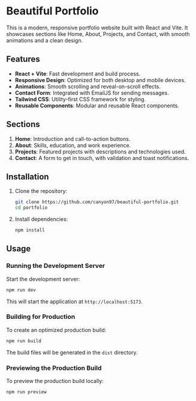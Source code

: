 # Beautiful Portfolio

This is a modern, responsive portfolio website built with React and Vite. It showcases sections like Home, About, Projects, and Contact, with smooth animations and a clean design.

## Features

- **React + Vite**: Fast development and build process.
- **Responsive Design**: Optimized for both desktop and mobile devices.
- **Animations**: Smooth scrolling and reveal-on-scroll effects.
- **Contact Form**: Integrated with EmailJS for sending messages.
- **Tailwind CSS**: Utility-first CSS framework for styling.
- **Reusable Components**: Modular and reusable React components.

## Sections

1. **Home**: Introduction and call-to-action buttons.
2. **About**: Skills, education, and work experience.
3. **Projects**: Featured projects with descriptions and technologies used.
4. **Contact**: A form to get in touch, with validation and toast notifications.

## Installation

1. Clone the repository:
   ```sh
   git clone https://github.com/canyon97/beautiful-portfolio.git
   cd portfolio
   ```

2. Install dependencies:
   ```sh
   npm install
   ```

## Usage

### Running the Development Server
Start the development server:
```sh
npm run dev
```
This will start the application at `http://localhost:5173`.

### Building for Production
To create an optimized production build:
```sh
npm run build
```
The build files will be generated in the `dist` directory.

### Previewing the Production Build
To preview the production build locally:
```sh
npm run preview
```